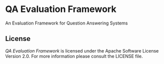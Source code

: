QA Evaluation Framework
=======================

An Evaluation Framework for Question Answering Systems

## License

_QA Evaluation Framework_ is licensed under the Apache Software License Version 2.0. For more
information please consult the LICENSE file.
